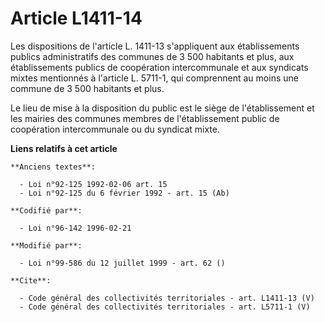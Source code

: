 # Article L1411-14

Les dispositions de l'article L. 1411-13 s'appliquent aux établissements publics administratifs des communes de 3 500
habitants et plus, aux établissements publics de coopération intercommunale et aux syndicats mixtes mentionnés à l'article L.
5711-1, qui comprennent au moins une commune de 3 500 habitants et plus. 

Le lieu de mise à la disposition du public est le siège de l'établissement et les mairies des communes membres de
l'établissement public de coopération intercommunale ou du syndicat mixte.

**Liens relatifs à cet article**

	**Anciens textes**:

	  - Loi n°92-125 1992-02-06 art. 15
	  - Loi n°92-125 du 6 février 1992 - art. 15 (Ab)

	**Codifié par**:

	  - Loi n°96-142 1996-02-21

	**Modifié par**:

	  - Loi n°99-586 du 12 juillet 1999 - art. 62 ()

	**Cite**:

	  - Code général des collectivités territoriales - art. L1411-13 (V)
	  - Code général des collectivités territoriales - art. L5711-1 (V)
